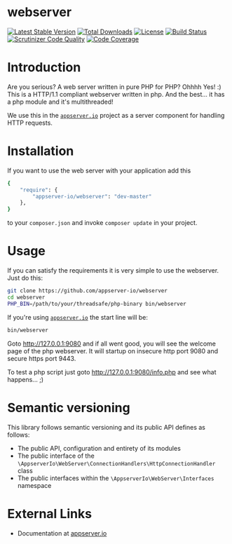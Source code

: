 # webserver

[![Latest Stable Version](https://img.shields.io/packagist/v/appserver-io/webserver.svg?style=flat-square)](https://packagist.org/packages/appserver-io/webserver) 
 [![Total Downloads](https://img.shields.io/packagist/dt/appserver-io/webserver.svg?style=flat-square)](https://packagist.org/packages/appserver-io/webserver)
 [![License](https://img.shields.io/packagist/l/appserver-io/webserver.svg?style=flat-square)](https://packagist.org/packages/appserver-io/webserver)
 [![Build Status](https://img.shields.io/travis/appserver-io/webserver/master.svg?style=flat-square)](http://travis-ci.org/appserver-io/webserver)
 [![Scrutinizer Code Quality](https://img.shields.io/scrutinizer/g/appserver-io/webserver/master.svg?style=flat-square)](https://scrutinizer-ci.com/g/appserver-io/webserver/?branch=master)
 [![Code Coverage](https://img.shields.io/scrutinizer/coverage/g/appserver-io/webserver/master.svg?style=flat-square)](https://scrutinizer-ci.com/g/appserver-io/webserver/?branch=master)

# Introduction

Are you serious? A web server written in pure PHP for PHP? Ohhhh Yes! :) This is a HTTP/1.1 compliant webserver written in php.
And the best... it has a php module and it's multithreaded!

We use this in the [`appserver.io`](<http://www.appserver.io>) project as a server component for handling HTTP requests.

# Installation

If you want to use the web server with your application add this

```sh
{
    "require": {
        "appserver-io/webserver": "dev-master"
    },
}
```

to your ```composer.json``` and invoke ```composer update``` in your project.

# Usage

If you can satisfy the requirements it is very simple to use the webserver. Just do this:
```bash
git clone https://github.com/appserver-io/webserver
cd webserver
PHP_BIN=/path/to/your/threadsafe/php-binary bin/webserver
```

If you're using [`appserver.io`](<http://www.appserver.io>) the start line will be:
```bash
bin/webserver
```

Goto http://127.0.0.1:9080 and if all went good, you will see the welcome page of the php webserver.
It will startup on insecure http port 9080 and secure https port 9443.

To test a php script just goto http://127.0.0.1:9080/info.php and see what happens... ;)

# Semantic versioning

This library follows semantic versioning and its public API defines as follows:

* The public API, configuration and entirety of its modules
* The public interface of the `\AppserverIo\WebServer\ConnectionHandlers\HttpConnectionHandler` class
* The public interfaces within the `\AppserverIo\WebServer\Interfaces` namespace

# External Links

* Documentation at [appserver.io](http://docs.appserver.io)

